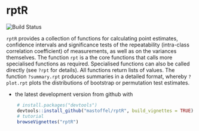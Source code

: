 <!-- README.md is generated from README.Rmd. Please edit that file -->
rptR
====

![Build Status](https://travis-ci.org/mastoffel/rptR.svg?branch=master)

`rptR` provides a collection of functions for calculating point estimates, confidence intervals and significance tests of the repeatability (intra-class correlation coefficient) of measurements, as well as on the variances themselves. The function `rpt` is a the core functions that calls more specialised functions as required. Specialised functions can also be called directly (see `?rpt` for details). All functions return lists of values. The function `?summary.rpt` produces summaries in a detailed format, whereby `?plot.rpt` plots the distributions of bootstrap or permutation test estimates.

-   the latest development version from github with

``` r
    # install.packages("devtools")
    devtools::install_github("mastoffel/rptR", build_vignettes = TRUE)
    # tutorial
    browseVignettes("rptR")
```
